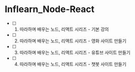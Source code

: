 # Inflearn_Node-React

- [ ] 1. 따라하며 배우는 노드, 리액트 시리즈 - 기본 강의
- [ ] 2. 따라하며 배우는 노드, 리액트 시리즈 - 영화 사이트 만들기
- [ ] 3. 따라하며 배우는 노드, 리액트 시리즈 - 유튜브 사이트 만들기
- [ ] 4. 따라하며 배우는 노드, 리액트 시리즈 - 챗봇 사이트 만들기

